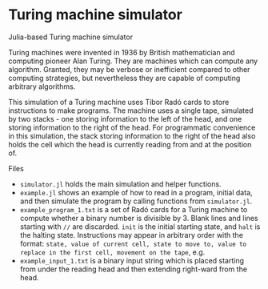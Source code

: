 # Turing machine simulator
Julia-based Turing machine simulator

Turing machines were invented in 1936 by British mathematician and computing pioneer Alan Turing. They are machines which can compute any algorithm. Granted, they may be verbose or inefficient compared to other computing strategies, but nevertheless they are capable of computing arbitrary algorithms.

This simulation of a Turing machine uses Tibor Radó cards to store instructions to make programs. The machine uses a single tape, simulated by two stacks - one storing information to the left of the head, and one storing information to the right of the head. For programmatic convenience in this simulation, the stack storing information to the right of the head also holds the cell which the head is currently reading from and at the position of.

Files
- `simulator.jl` holds the main simulation and helper functions.
- `example.jl` shows an example of how to read in a program, initial data, and then simulate the program by calling functions from `simulator.jl`.
- `example_program_1.txt` is a set of Radó cards for a Turing machine to compute whether a binary number is divisible by 3. Blank lines and lines starting with `//` are discarded. `init` is the initial starting state, and `halt` is the halting state. Instructions may appear in arbitrary order with the format: `state, value of current cell, state to move to, value to replace in the first cell, movement on the tape`, e.g. 
- `example_input_1.txt` is a binary input string which is placed starting from under the reading head and then extending right-ward from the head.
